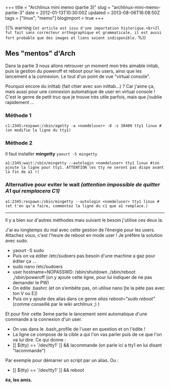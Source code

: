 +++
title = "Archlinux mini memo (partie 3)"
slug = "archlinux-mini-memo-partie-3"
date = 2012-01-13T10:30:00Z
updated = 2013-08-06T16:08:50Z
tags = ["linux", "memo"]
blogimport = true
+++

{{% warning `Cet article est issu d'une importation historique.<br>Il fut fait sans correcteur orthographique et grammaticale, il est aussi fort probable que des images et liens soient indisponible.` %}}

## Mes "mentos" d'Arch

Dans la partie 3 nous allons retrouver un moment mon très aimable initab, puis la gestion du poweroff et reboot pour les users, ainsi que les lancement a la connexion. Le tout d'un point de vue "virtual console".

Pourquoi encore du inittab (fait chier avec son inittab...) ? Car j'aime ça, mais aussi pour une connexion automatique de user en virtual console ! C'est le genre de petit truc que je trouve très utile parfois, mais que j’oublie rapidement ...

### Méthode 1
```
c1:2345:respawn:/sbin/agetty -a <nomdeluser> -8 -s 38400 tty1 linux #(on modifie la ligne du tty1)
```

### Méthode 2
Il faut installer **mingetty** `yaourt -S mingetty`

```
a1:2345:wait:/sbin/mingetty --autologin <nomdeluser> tty1 linux #(on ajoute la ligne pour tty1. ATTENTION les tty ne seront pas dispo avant la fin de a1 !)
```

### Alternative pour eviter le wait _(attention impossible de quitter A1 qui remplacera C1)_
```
a1:2345:respawn:/sbin/mingetty --autologin <nomdeluser> tty1 linux #(et t'en qu'a faire, commentez la ligne du c1 que a1 remplace.)
```

---

Il y a bien sur d'autres méthodes mais suivant le besoin j'utilise ces deux la.

J'ai eu longtemps du mal avec cette gestion de l’énergie pour les users.   
Attachez vous, c'est l'heure de reboot en mode user ! Je préfère la solution avec sudo.
- yaourt -S sudo
- Puis on va éditer /etc/sudoers pas besoin d'une machine a gaz pour éditer ça ...
- sudo nano /etc/sudoers
- user hostname=NOPASSWD: /sbin/shutdown ,/sbin/reboot ,/sbin/poweroff  (on y ajoute cette ligne, pour lui indiquer de ne pas demander le PW)
- On édite .bashrc  (et on s’embête pas, on utilise nano [te la pète pas avec ton V ou E])
- Puis on y ajoute des alias dans ce genre _alias reboot="sudo reboot"_ (comme conseillé par le wiki archlinux ;) )

Et pour finir cette 3eme partie le lancement semi automatique d'une commande a la connexion d'un user.
- On vas dans le .bash_profile  de l'user en question et on l'édite !
- La ligne ce compose de la cible a qui l'on vas parler puis de ce que l'on va lui dire. Ce qui donne :
- [[ $(tty) == '/dev/tty1' ]] && lacommande  (on parle ici a tty1 en lui disant "lacommande")

Par exemple pour démarrer un script par un alias. Ou :
- [[ $(tty) == '/dev/tty1' ]] && reboot

**éa, les amis.**
